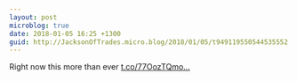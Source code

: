 ```yaml
---
layout: post
microblog: true
date: 2018-01-05 16:25 +1300
guid: http://JacksonOfTrades.micro.blog/2018/01/05/t949119550544535552.html
---
```

Right now this more than ever [t.co/77OozTQmo...](https://t.co/77OozTQmoL)
